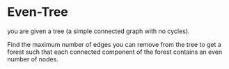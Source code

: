 # Even-Tree

you are given a tree (a simple connected graph with no cycles).

Find the maximum number of edges you can remove from the tree to get a forest such that each connected component of the forest contains an even number of nodes.
